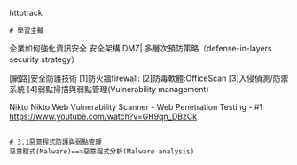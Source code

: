 httptrack
```
# 學習主軸
```
企業如何強化資訊安全
安全架構:DMZ| 多層次預防策略（defense-in-layers security strategy）

[網路]安全防護技術
[1]防火牆firewall:
[2]防毒軟體:OfficeScan
[3]入侵偵測/防禦系統
[4]弱點掃描與弱點管理(Vulnerability management)

Nikto
Nikto Web Vulnerability Scanner - Web Penetration Testing - #1
https://www.youtube.com/watch?v=GH9qn_DBzCk

```

# 3.1惡意程式防護與弱點管理
惡意程式(Malware)==>惡意程式分析(Malware analysis)

```





































